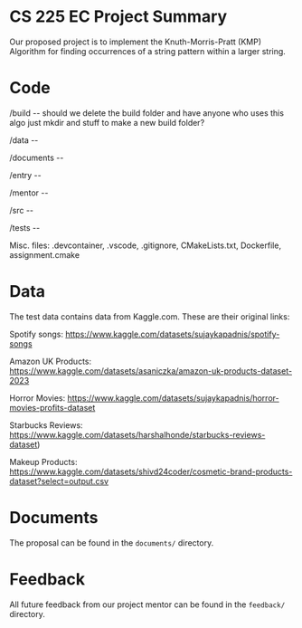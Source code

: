 # CS 225 EC Project Summary
Our proposed project is to implement the Knuth-Morris-Pratt (KMP) Algorithm for finding occurrences of a string pattern within a larger string.

# Code

/build -- should we delete the build folder and have anyone who uses this algo just mkdir and stuff to make a new build folder?

/data -- 

/documents -- 

/entry -- 

/mentor -- 

/src -- 

/tests -- 

Misc. files: .devcontainer, .vscode, .gitignore, CMakeLists.txt, Dockerfile, assignment.cmake


# Data 
The test data contains data from Kaggle.com. These are their original links:

Spotify songs: https://www.kaggle.com/datasets/sujaykapadnis/spotify-songs

Amazon UK Products: https://www.kaggle.com/datasets/asaniczka/amazon-uk-products-dataset-2023

Horror Movies: https://www.kaggle.com/datasets/sujaykapadnis/horror-movies-profits-dataset

Starbucks Reviews: https://www.kaggle.com/datasets/harshalhonde/starbucks-reviews-dataset)

Makeup Products: https://www.kaggle.com/datasets/shivd24coder/cosmetic-brand-products-dataset?select=output.csv

# Documents
The proposal can be found in the `documents/` directory.

# Feedback
All future feedback from our project mentor can be found in the `feedback/` directory.

